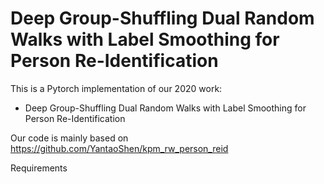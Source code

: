 Deep Group-Shuffling Dual Random Walks with Label Smoothing for Person Re-Identification 
===
This is a Pytorch implementation of our 2020 work:
* Deep Group-Shuffling Dual Random Walks with Label Smoothing for Person Re-Identification 

Our code is mainly based on https://github.com/YantaoShen/kpm_rw_person_reid

Requirements
#


